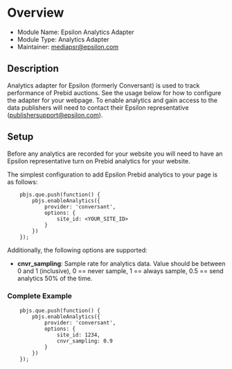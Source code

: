 # Overview
- Module Name: Epsilon Analytics Adapter
- Module Type: Analytics Adapter
- Maintainer: mediapsr@epsilon.com

## Description

Analytics adapter for Epsilon (formerly Conversant) is used to track performance of Prebid auctions.  See the usage below for how to 
configure the adapter for your webpage. To enable analytics and gain access to the data publishers will need
 to contact their Epsilon representative (publishersupport@epsilon.com).

## Setup

Before any analytics are recorded for your website you will need to have an Epsilon representative turn
on Prebid analytics for your website.  

The simplest configuration to add Epsilon Prebid analytics to your page is as follows:

```
    pbjs.que.push(function() {
        pbjs.enableAnalytics({
            provider: 'conversant',
            options: {
                site_id: <YOUR_SITE_ID>
            }
        })
    });
```

Additionally, the following options are supported:

- **cnvr_sampling**: Sample rate for analytics data. Value should be between 0 and 1 (inclusive), 0 == never sample, 
1 == always sample, 0.5 == send analytics 50% of the time.

### Complete Example
```
    pbjs.que.push(function() {
        pbjs.enableAnalytics({
            provider: 'conversant',
            options: {
                site_id: 1234,
                cnvr_sampling: 0.9
            }
        })
    });
```
